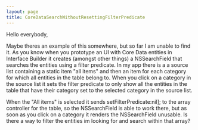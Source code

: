 ```yaml
---
layout: page
title: CoreDataSearchWithoutResettingFilterPredicate
---
```




Hello everybody,

Maybe theres an example of this somewhere, but so far I am unable to find it. As you know when you prototype an UI with Core Data entities in Interface Builder it creates (amongst other things) a NSSearchField that searches the entities using a filter predicate. In my app there is a a source list containing a static item "all items" and then an item for each category for which all entities in the table belong to. When you click on a category in the source list it sets the filter predicate to only show all the entities in the table that have their category set to the selected category in the source list.

When the "All items" is selected it sends setFilterPredicate:nil]; to the array controller for the table, so the NSSearchField is able to work there, but as soon as you click on a category it renders the NSSearchField unusable. Is there a way to filter the entities im looking for and search within that array?

